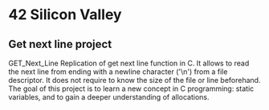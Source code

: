 # 42 Silicon Valley
## Get next line project
GET_Next_Line 
Replication of get next line function in C. It allows to read the next line from ending with a newline character ('\n') from a file descriptor. 
It does not require to know the size of the file or line beforehand. The goal of this project is to learn a new concept in C programming: static variables, 
and to gain a deeper understanding of allocations. 


